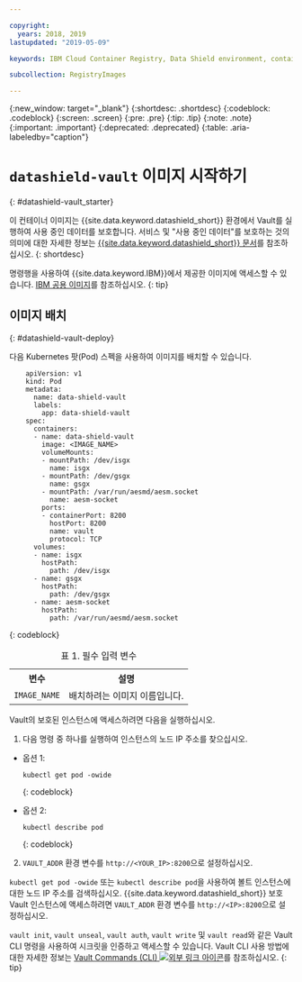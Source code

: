 ```yaml
---

copyright:
  years: 2018, 2019
lastupdated: "2019-05-09"

keywords: IBM Cloud Container Registry, Data Shield environment, container image, public image, vault image, data in use, memory encryption, intel sgx, fortanix,

subcollection: RegistryImages

---
```


{:new_window: target="_blank"}
{:shortdesc: .shortdesc}
{:codeblock: .codeblock}
{:screen: .screen}
{:pre: .pre}
{:tip: .tip}
{:note: .note}
{:important: .important}
{:deprecated: .deprecated}
{:table: .aria-labeledby="caption"}

# `datashield-vault` 이미지 시작하기
{: #datashield-vault_starter}

이 컨테이너 이미지는 {{site.data.keyword.datashield_short}} 환경에서 Vault를 실행하여 사용 중인 데이터를 보호합니다. 서비스 및 "사용 중인 데이터"를 보호하는 것의 의미에 대한 자세한 정보는 [{{site.data.keyword.datashield_short}} 문서](/docs/services/data-shield?topic=data-shield-about#about)를 참조하십시오.
{: shortdesc}

명령행을 사용하여 {{site.data.keyword.IBM}}에서 제공한 이미지에 액세스할 수 있습니다. [IBM 공용 이미지](/docs/services/Registry?topic=registry-public_images#public_images)를 참조하십시오.
{: tip}


## 이미지 배치
{: #datashield-vault-deploy}

다음 Kubernetes 팟(Pod) 스펙을 사용하여 이미지를 배치할 수 있습니다.

```
    apiVersion: v1
    kind: Pod
    metadata:
      name: data-shield-vault
      labels:
        app: data-shield-vault
    spec:
      containers:
      - name: data-shield-vault
        image: <IMAGE_NAME>
        volumeMounts:
        - mountPath: /dev/isgx
          name: isgx
        - mountPath: /dev/gsgx
          name: gsgx
        - mountPath: /var/run/aesmd/aesm.socket
          name: aesm-socket
        ports:
        - containerPort: 8200
          hostPort: 8200
          name: vault
          protocol: TCP
      volumes:
      - name: isgx
        hostPath:
          path: /dev/isgx
      - name: gsgx
        hostPath:
          path: /dev/gsgx
      - name: aesm-socket
        hostPath:
          path: /var/run/aesmd/aesm.socket
```
{: codeblock}

<table>
<caption>표 1. 필수 입력 변수</caption>
  <tr>
    <th>변수</th>
    <th>설명</th>
  </tr>
  <tr>
    <td><code>IMAGE_NAME</code></td>
    <td>배치하려는 이미지 이름입니다.</td>
  </tr>
</table>

Vault의 보호된 인스턴스에 액세스하려면 다음을 실행하십시오.

1. 다음 명령 중 하나를 실행하여 인스턴스의 노드 IP 주소를 찾으십시오.

  * 옵션 1:

    ```
    kubectl get pod -owide
    ```
    {: codeblock}

  * 옵션 2:
    ```
    kubectl describe pod
    ```
    {: codeblock}

2. `VAULT_ADDR` 환경 변수를 `http://<YOUR_IP>:8200`으로 설정하십시오.
  

`kubectl get pod -owide` 또는 `kubectl describe pod`을 사용하여 볼트 인스턴스에 대한 노드 IP 주소를 검색하십시오. {{site.data.keyword.datashield_short}} 보호 Vault 인스턴스에 액세스하려면 `VAULT_ADDR` 환경 변수를 `http://<IP>:8200`으로 설정하십시오.

`vault init`, `vault unseal`, `vault auth`, `vault write` 및 `vault read`와 같은 Vault CLI 명령을 사용하여 시크릿을 인증하고 액세스할 수 있습니다. Vault CLI 사용 방법에 대한 자세한 정보는 [Vault Commands (CLI) ![외부 링크 아이콘](../../../icons/launch-glyph.svg "외부 링크 아이콘")](https://www.vaultproject.io/docs/commands/index.html)를 참조하십시오.
{: tip}
